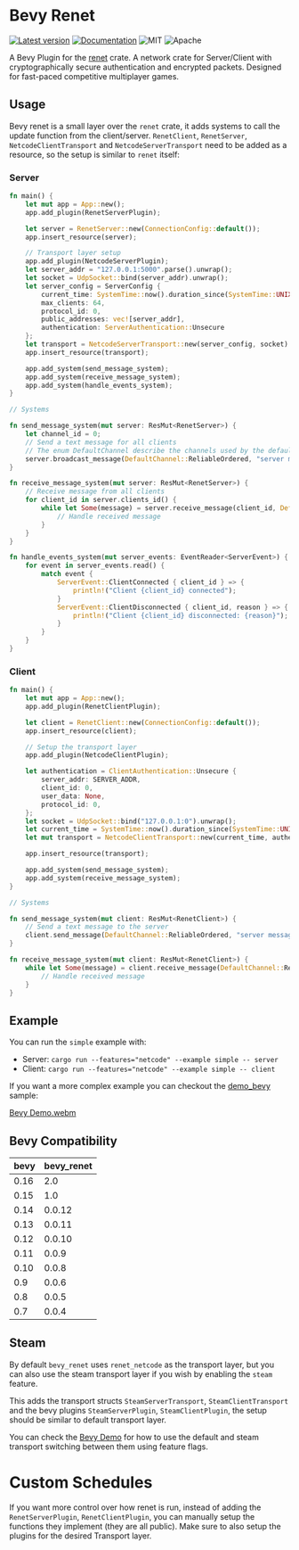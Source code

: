 # Bevy Renet

[![Latest version](https://img.shields.io/crates/v/bevy_renet.svg)](https://crates.io/crates/bevy_renet)
[![Documentation](https://docs.rs/bevy_renet/badge.svg)](https://docs.rs/bevy_renet)
![MIT](https://img.shields.io/badge/license-MIT-blue.svg)
![Apache](https://img.shields.io/badge/license-Apache-blue.svg)

A Bevy Plugin for the [renet](https://github.com/lucaspoffo/renet) crate.
A network crate for Server/Client with cryptographically secure authentication and encrypted packets.
Designed for fast-paced competitive multiplayer games.

## Usage

Bevy renet is a small layer over the `renet` crate, it adds systems to call the update function from the client/server. `RenetClient`, `RenetServer`, `NetcodeClientTransport` and `NetcodeServerTransport` need to be added as a resource, so the setup is similar to `renet` itself:

### Server

```rust
fn main() {
    let mut app = App::new();
    app.add_plugin(RenetServerPlugin);

    let server = RenetServer::new(ConnectionConfig::default());
    app.insert_resource(server);

    // Transport layer setup
    app.add_plugin(NetcodeServerPlugin);
    let server_addr = "127.0.0.1:5000".parse().unwrap();
    let socket = UdpSocket::bind(server_addr).unwrap();
    let server_config = ServerConfig {
        current_time: SystemTime::now().duration_since(SystemTime::UNIX_EPOCH).unwrap(),
        max_clients: 64,
        protocol_id: 0,
        public_addresses: vec![server_addr],
        authentication: ServerAuthentication::Unsecure
    };
    let transport = NetcodeServerTransport::new(server_config, socket).unwrap();
    app.insert_resource(transport);

    app.add_system(send_message_system);
    app.add_system(receive_message_system);
    app.add_system(handle_events_system);
}

// Systems

fn send_message_system(mut server: ResMut<RenetServer>) {
    let channel_id = 0;
    // Send a text message for all clients
    // The enum DefaultChannel describe the channels used by the default configuration
    server.broadcast_message(DefaultChannel::ReliableOrdered, "server message");
}

fn receive_message_system(mut server: ResMut<RenetServer>) {
    // Receive message from all clients
    for client_id in server.clients_id() {
        while let Some(message) = server.receive_message(client_id, DefaultChannel::ReliableOrdered) {
            // Handle received message
        }
    }
}

fn handle_events_system(mut server_events: EventReader<ServerEvent>) {
    for event in server_events.read() {
        match event {
            ServerEvent::ClientConnected { client_id } => {
                println!("Client {client_id} connected");
            }
            ServerEvent::ClientDisconnected { client_id, reason } => {
                println!("Client {client_id} disconnected: {reason}");
            }
        }
    }
}
```

### Client

```rust
fn main() {
    let mut app = App::new();
    app.add_plugin(RenetClientPlugin);

    let client = RenetClient::new(ConnectionConfig::default());
    app.insert_resource(client);

    // Setup the transport layer
    app.add_plugin(NetcodeClientPlugin);

    let authentication = ClientAuthentication::Unsecure {
        server_addr: SERVER_ADDR,
        client_id: 0,
        user_data: None,
        protocol_id: 0,
    };
    let socket = UdpSocket::bind("127.0.0.1:0").unwrap();
    let current_time = SystemTime::now().duration_since(SystemTime::UNIX_EPOCH).unwrap();
    let mut transport = NetcodeClientTransport::new(current_time, authentication, socket).unwrap();

    app.insert_resource(transport);

    app.add_system(send_message_system);
    app.add_system(receive_message_system);
}

// Systems

fn send_message_system(mut client: ResMut<RenetClient>) {
    // Send a text message to the server
    client.send_message(DefaultChannel::ReliableOrdered, "server message");
}

fn receive_message_system(mut client: ResMut<RenetClient>) {
    while let Some(message) = client.receive_message(DefaultChannel::ReliableOrdered) {
        // Handle received message
    }
}
```

## Example

You can run the `simple` example with:

* Server: `cargo run --features="netcode" --example simple -- server`
* Client: `cargo run --features="netcode" --example simple -- client`

If you want a more complex example you can checkout the [demo_bevy](https://github.com/lucaspoffo/renet/tree/master/demo_bevy) sample:

[Bevy Demo.webm](https://user-images.githubusercontent.com/35241085/180664609-f8c969e0-d313-45c0-9c04-8a116896d0bd.webm)

## Bevy Compatibility

|bevy|bevy_renet|
|---|---|
|0.16|2.0|
|0.15|1.0|
|0.14|0.0.12|
|0.13|0.0.11|
|0.12|0.0.10|
|0.11|0.0.9|
|0.10|0.0.8|
|0.9|0.0.6|
|0.8|0.0.5|
|0.7|0.0.4|

## Steam

By default `bevy_renet` uses `renet_netcode` as the transport layer, but you can also use the steam transport layer if you wish by enabling the `steam` feature.

This adds the transport structs `SteamServerTransport`, `SteamClientTransport` and the bevy plugins `SteamServerPlugin`, `SteamClientPlugin`, the setup should be similar to default transport layer.

You can check the [Bevy Demo](https://github.com/lucaspoffo/renet/tree/master/demo_bevy) for how to use the default and steam transport switching between them using feature flags.

# Custom Schedules

If you want more control over how renet is run, instead of adding the `RenetServerPlugin`, `RenetClientPlugin`, you can manually setup the functions they implement (they are all public). Make sure to also setup the plugins for the desired Transport layer.
